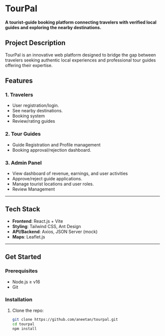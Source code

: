 # TourPal 

**A tourist-guide booking platform connecting travelers with verified local guides and exploring the nearby destinations.**  

## Project Description  
TourPal is an innovative web platform designed to bridge the gap between travelers seeking authentic local experiences and professional tour guides offering their expertise. 

## Features  
### **1. Travelers**  
- User registration/login.    
- See nearby destinations.  
- Booking system
- Review/rating guides

### **2. Tour Guides**  
- Guide Registration and Profile management  
- Booking approval/rejection dashboard.  

### **3. Admin Panel**  
- View dashboard of revenue, earnings, and user activities  
- Approve/reject guide applications.  
- Manage tourist locations and user roles.
- Review Management

---

## Tech Stack  
- **Frontend**: React.js + Vite  
- **Styling**: Tailwind CSS, Ant Design  
- **API/Backend**: Axios, JSON Server (mock)  
- **Maps**: Leaflet.js    

---

## Get Started  
### Prerequisites  
- Node.js ≥ v16  
- Git  

### Installation  
1. Clone the repo:  
   ```bash
   git clone https://github.com/aneetan/tourpal.git
   cd tourpal
   npm install
